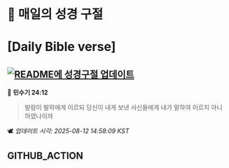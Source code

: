 # 🙏 매일의 성경 구절
# [Daily Bible verse]
## [![README에 성경구절 업데이트](https://github.com/DONGSUKA/first_test/actions/workflows/update-readme-bible.yml/badge.svg)](https://github.com/DONGSUKA/first_test/actions/workflows/update-readme-bible.yml)
<!-- START_BIBLE_VERSE -->
📖 **민수기 24:12**
> 발람이 발락에게 이르되 당신이 내게 보낸 사신들에게 내가 말하여 이르지 아니하였나이까

🕊️ _업데이트 시각: 2025-08-12 14:58:09 KST_
  <!-- END_BIBLE_VERSE -->
## GITHUB_ACTION
